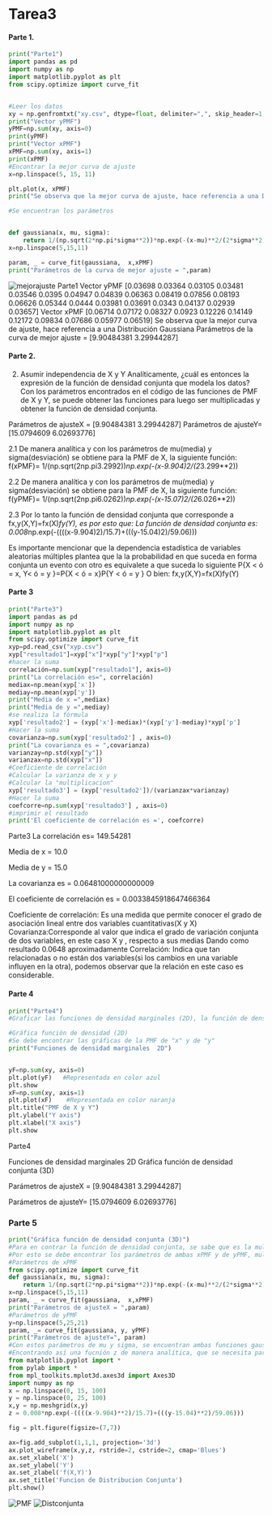 # Tarea3

#### Parte 1.

~~~python
print("Parte1")
import pandas as pd
import numpy as np
import matplotlib.pyplot as plt
from scipy.optimize import curve_fit


#Leer los datos
xy = np.genfromtxt("xy.csv", dtype=float, delimiter=",", skip_header=1, usecols=range(1,22))
print("Vector yPMF")
yPMF=np.sum(xy, axis=0)
print(yPMF)
print("Vector xPMF")
xPMF=np.sum(xy, axis=1)
print(xPMF)
#Encontrar la mejor curva de ajuste
x=np.linspace(5, 15, 11)

plt.plot(x, xPMF)
print("Se observa que la mejor curva de ajuste, hace referencia a una Distribución Gaussiana")

#Se encuentran los parámetros


def gaussiana(x, mu, sigma):
    return 1/(np.sqrt(2*np.pi*sigma**2))*np.exp(-(x-mu)**2/(2*sigma**2))
x=np.linspace(5,15,11)

param, _ = curve_fit(gaussiana,  x,xPMF)
print("Parámetros de la curva de mejor ajuste = ",param)
~~~
![mejorajuste](mejorajuste.png)
Parte1
Vector yPMF
[0.03698 0.03364 0.03105 0.03481 0.03546 0.0395  0.04947 0.04839 0.06363
 0.08419 0.07856 0.08193 0.06626 0.05344 0.0444  0.03981 0.03691 0.0343
 0.04137 0.02939 0.03657]
Vector xPMF
[0.06714 0.07172 0.08327 0.0923  0.12226 0.14149 0.12172 0.09834 0.07686
 0.05977 0.06519]
Se observa que la mejor curva de ajuste, hace referencia a una Distribución Gaussiana
Parámetros de la curva de mejor ajuste =  [9.90484381 3.29944287]

#### Parte 2.
2. Asumir independencia de X y Y Analíticamente, ¿cuál es entonces la expresión de la función de densidad conjunta que modela los datos?
Con los parámetros encontrados en el código de las funciones de PMF de X y Y, se puede obtener las funciones para luego ser multiplicadas y obtener la función de densidad conjunta.

Parámetros de ajusteX = [9.90484381 3.29944287] 
Parámetros de ajusteY= [15.0794609 6.02693776]

  2.1 De manera analítica y con los parámetros de mu(media) y sigma(desviación) se obtiene para la PMF de X, la siguiente función:
f(xPMF)= 1/(np.sqrt(2np.pi3.2992))*np.exp(-(x-9.904)2/(2*3.299**2))

  2.2 De manera analítica y con los parámetros de mu(media) y sigma(desviación) se obtiene para la PMF de X, la siguiente función:
f(yPMF)= 1/(np.sqrt(2np.pi6.0262))*np.exp(-(x-15.07)2/(2*6.026**2))

2.3 Por lo tanto la función de densidad conjunta que corresponde a fx,y(X,Y)=fx(X)*fy(Y), es por esto que:
La función de densidad conjunta es: 0.008*np.exp(-((((x-9.904)2)/15.7)+(((y-15.04)2)/59.06)))

Es importante mencionar que la dependencia estadística de variables aleatorias múltiples plantea que la la probabilidad en que suceda en forma conjunta un evento con otro es equivalete a que suceda lo siguiente
P{X < ó = x, Y< ó = y }=P{X < ó = x}P{Y < ó = y } O bien: fx,y(X,Y)=fx(X)fy(Y)


#### Parte 3

~~~python
print("Parte3")
import pandas as pd
import numpy as np
import matplotlib.pyplot as plt
from scipy.optimize import curve_fit
xyp=pd.read_csv("xyp.csv")
xyp["resultado1"]=xyp["x"]*xyp["y"]*xyp["p"]
#hacer la suma
correlación=np.sum(xyp["resultado1"], axis=0)
print("La correlación es=", correlación)
mediax=np.mean(xyp['x'])
mediay=np.mean(xyp['y'])
print("Media de x =",mediax)
print("Media de y =",mediay)
#se realiza la fórmula
xyp['resultado2'] = (xyp['x']-mediax)*(xyp['y']-mediay)*xyp['p']
#Hacer la suma 
covarianza=np.sum(xyp['resultado2'] , axis=0)
print("La covarianza es = ",covarianza)
varianzay=np.std(xyp["y"])
varianzax=np.std(xyp["x"])
#Coeficiente de correlación
#Calcular la varianza de x y y
#Calcular la "multiplicacion"
xyp['resultado3'] = (xyp['resultado2'])/(varianzax*varianzay)
#Hacer la suma
coefcorre=np.sum(xyp['resultado3'] , axis=0)
#imprimir el resultado
print('El coeficiente de correlación es =', coefcorre)
~~~
Parte3
La correlación es= 149.54281

Media de x = 10.0

Media de y = 15.0

La covarianza es =  0.06481000000000009

El coeficiente de correlación es = 0.0033845918647466364

Coeficiente de correlación: Es una medida que permite conocer el grado de asociación lineal entre dos variables cuantitativas(X y X)
Covarianza:Corresponde al valor que indica el grado de variación conjunta de dos variables, en este caso X y , respecto a sus medias Dando como resultado 0.0648 aproximadamente
Correlación: Indica que tan relacionadas o no están dos variables(si los cambios en una variable influyen en la otra), podemos observar que la relación en este caso es considerable.


#### Parte 4
~~~python
print("Parte4")
#Graficar las funciones de densidad marginales (2D), la función de densidad conjunta (3D)

#Gráfica función de densidad (2D)
#Se debe encontrar las gráficas de la PMF de "x" y de "y"
print("Funciones de densidad marginales  2D")


yF=np.sum(xy, axis=0)
plt.plot(yF)   #Representada en color azul  
plt.show
xF=np.sum(xy, axis=1)
plt.plot(xF)    #Representada en color naranja
plt.title("PMF de X y Y")
plt.ylabel("Y axis")
plt.xlabel("X axis")
plt.show
~~~
Parte4

Funciones de densidad marginales  2D
Gráfica función de densidad conjunta (3D)

Parámetros de ajusteX =  [9.90484381 3.29944287]

Parámetros de ajusteY= [15.0794609   6.02693776]
### Parte 5
~~~python
print("Gráfica función de densidad conjunta (3D)")
#Para en contrar la función de densidad conjunta, se sabe que es la multiplicación de ambas funciones.
#Por esto se debe encontrar los parámetros de ambas xPMF y de yPMF, multiplicarlas y encontrar la fucnión de densidad conjunta
#Parámetros de xPMF
from scipy.optimize import curve_fit
def gaussiana(x, mu, sigma):
    return 1/(np.sqrt(2*np.pi*sigma**2))*np.exp(-(x-mu)**2/(2*sigma**2))
x=np.linspace(5,15,11)
param, _ = curve_fit(gaussiana,  x,xPMF)
print("Parámetros de ajusteX = ",param)
#Parámetros de yPMF
y=np.linspace(5,25,21)
param, _= curve_fit(gaussiana, y, yPMF)
print("Parámetros de ajusteY=", param)
#Con estos parámetros de mu y sigma, se encuentran ambas funciones gaussianas y se multiplican 
#Encontrando así una fucnión z de manera analítica, que se necesita para la función de densidad conjunta, a como se muestra en el siguiente código
from matplotlib.pyplot import *
from pylab import *
from mpl_toolkits.mplot3d.axes3d import Axes3D
import numpy as np
x = np.linspace(0, 15, 100)
y = np.linspace(0, 25, 100)
x,y = np.meshgrid(x,y)
z = 0.008*np.exp(-((((x-9.904)**2)/15.7)+(((y-15.04)**2)/59.06)))

fig = plt.figure(figsize=(7,7))

ax=fig.add_subplot(1,1,1, projection='3d')
ax.plot_wireframe(x,y,z, rstride=2, cstride=2, cmap='Blues')
ax.set_xlabel('X')
ax.set_ylabel('Y')
ax.set_zlabel('f(X,Y)')
ax.set_title('Funcion de Distribucion Conjunta')
plt.show()
~~~
![PMF](PMF.png)
![Distconjunta](Distconjunta.png)
